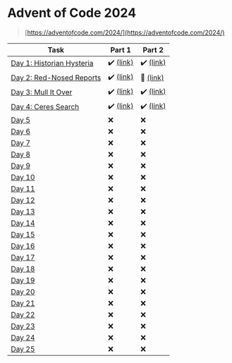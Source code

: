 # Advent of Code 2024

> [https://adventofcode.com/2024/](https://adventofcode.com/2024/)

| Task | Part 1 | Part 2 |
| ---- | ------ | ------ |
| [Day 1: Historian Hysteria](https://adventofcode.com/2024/day/1) | :heavy_check_mark: [(link)](/2024/01.1) | :heavy_check_mark: [(link)](/2024/01.2) |
| [Day 2: Red-Nosed Reports](https://adventofcode.com/2024/day/2) | :heavy_check_mark: [(link)](/2024/02.1) | :robot: [(link)](/2024/02.2) |
| [Day 3: Mull It Over](https://adventofcode.com/2024/day/3) | :heavy_check_mark: [(link)](/2024/03.1) | :heavy_check_mark: [(link)](/2024/03.2) |
| [Day 4: Ceres Search](https://adventofcode.com/2024/day/4) | :heavy_check_mark: [(link)](/2024/04.1) | :heavy_check_mark: [(link)](/2024/04.2) |
| [Day 5](https://adventofcode.com/2024/day/5) | :x: | :x: |
| [Day 6](https://adventofcode.com/2024/day/6) | :x: | :x: |
| [Day 7](https://adventofcode.com/2024/day/7) | :x: | :x: |
| [Day 8](https://adventofcode.com/2024/day/8) | :x: | :x: |
| [Day 9](https://adventofcode.com/2024/day/9) | :x: | :x: |
| [Day 10](https://adventofcode.com/2024/day/10) | :x: | :x: |
| [Day 11](https://adventofcode.com/2024/day/11) | :x: | :x: |
| [Day 12](https://adventofcode.com/2024/day/12) | :x: | :x: |
| [Day 13](https://adventofcode.com/2024/day/13) | :x: | :x: |
| [Day 14](https://adventofcode.com/2024/day/14) | :x: | :x: |
| [Day 15](https://adventofcode.com/2024/day/15) | :x: | :x: |
| [Day 16](https://adventofcode.com/2024/day/16) | :x: | :x: |
| [Day 17](https://adventofcode.com/2024/day/17) | :x: | :x: |
| [Day 18](https://adventofcode.com/2024/day/18) | :x: | :x: |
| [Day 19](https://adventofcode.com/2024/day/19) | :x: | :x: |
| [Day 20](https://adventofcode.com/2024/day/20) | :x: | :x: |
| [Day 21](https://adventofcode.com/2024/day/21) | :x: | :x: |
| [Day 22](https://adventofcode.com/2024/day/22) | :x: | :x: |
| [Day 23](https://adventofcode.com/2024/day/23) | :x: | :x: |
| [Day 24](https://adventofcode.com/2024/day/24) | :x: | :x: |
| [Day 25](https://adventofcode.com/2024/day/25) | :x: | :x: |
